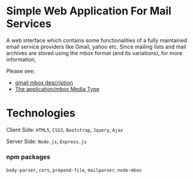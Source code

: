 # Simple Web Application For Mail Services
A web interface which contains some functionalities of a fully maintained email service providers like Gmail, yahoo etc. Since mailing lists and mail archives are stored using the mbox format (and its variations), for more information,

Please see;
- [qmail mbox description](http://qmail.omnis.ch/man/man5/mbox.html)
- [The application/mbox Media Type](https://tools.ietf.org/html/rfc4155)

# Technologies
Client Side: `HTML5`, `CSS3`, `Bootstrap`, `Jquery`, `Ajax`

Server Side: `Node.js`, `Express.js`

### npm packages
`body-parser`, `cors`, `prepend-file`, `mailparser`, `node-mbox`
